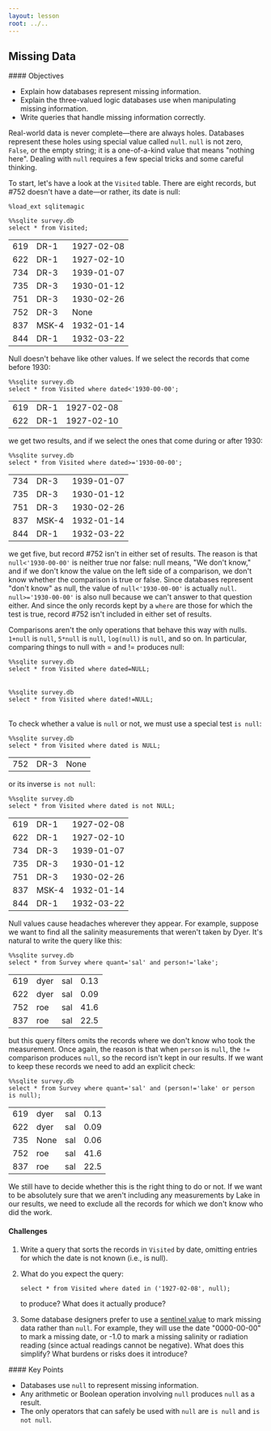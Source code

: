 ```yaml
---
layout: lesson
root: ../..
---
```


## Missing Data


<div class="objectives" markdown="1">
#### Objectives

*   Explain how databases represent missing information.
*   Explain the three-valued logic databases use when manipulating missing information.
*   Write queries that handle missing information correctly.
</div>


Real-world data is never complete&mdash;there are always holes.
Databases represent these holes using special value called `null`.
`null` is not zero, `False`, or the empty string;
it is a one-of-a-kind value that means "nothing here".
Dealing with `null` requires a few special tricks
and some careful thinking.

To start,
let's have a look at the `Visited` table.
There are eight records,
but #752 doesn't have a date&mdash;or rather,
its date is null:


<pre class="in"><code>%load_ext sqlitemagic</code></pre>


<pre class="in"><code>%%sqlite survey.db
select * from Visited;</code></pre>

<div class="out"><table>
<tr><td>619</td><td>DR-1</td><td>1927-02-08</td></tr>
<tr><td>622</td><td>DR-1</td><td>1927-02-10</td></tr>
<tr><td>734</td><td>DR-3</td><td>1939-01-07</td></tr>
<tr><td>735</td><td>DR-3</td><td>1930-01-12</td></tr>
<tr><td>751</td><td>DR-3</td><td>1930-02-26</td></tr>
<tr><td>752</td><td>DR-3</td><td>None</td></tr>
<tr><td>837</td><td>MSK-4</td><td>1932-01-14</td></tr>
<tr><td>844</td><td>DR-1</td><td>1932-03-22</td></tr>
</table></div>


Null doesn't behave like other values.
If we select the records that come before 1930:


<pre class="in"><code>%%sqlite survey.db
select * from Visited where dated&lt;&#39;1930-00-00&#39;;</code></pre>

<div class="out"><table>
<tr><td>619</td><td>DR-1</td><td>1927-02-08</td></tr>
<tr><td>622</td><td>DR-1</td><td>1927-02-10</td></tr>
</table></div>


we get two results,
and if we select the ones that come during or after 1930:


<pre class="in"><code>%%sqlite survey.db
select * from Visited where dated&gt;=&#39;1930-00-00&#39;;</code></pre>

<div class="out"><table>
<tr><td>734</td><td>DR-3</td><td>1939-01-07</td></tr>
<tr><td>735</td><td>DR-3</td><td>1930-01-12</td></tr>
<tr><td>751</td><td>DR-3</td><td>1930-02-26</td></tr>
<tr><td>837</td><td>MSK-4</td><td>1932-01-14</td></tr>
<tr><td>844</td><td>DR-1</td><td>1932-03-22</td></tr>
</table></div>


we get five,
but record #752 isn't in either set of results.
The reason is that
`null<'1930-00-00'`
is neither true nor false:
null means, "We don't know,"
and if we don't know the value on the left side of a comparison,
we don't know whether the comparison is true or false.
Since databases represent "don't know" as null,
the value of `null<'1930-00-00'`
is actually `null`.
`null>='1930-00-00'` is also null
because we can't answer to that question either.
And since the only records kept by a `where`
are those for which the test is true,
record #752 isn't included in either set of results.

Comparisons aren't the only operations that behave this way with nulls.
`1+null` is `null`,
`5*null` is `null`,
`log(null)` is `null`,
and so on.
In particular,
comparing things to null with = and != produces null:


<pre class="in"><code>%%sqlite survey.db
select * from Visited where dated=NULL;</code></pre>

<div class="out"><table>

</table></div>


<pre class="in"><code>%%sqlite survey.db
select * from Visited where dated!=NULL;</code></pre>

<div class="out"><table>

</table></div>


To check whether a value is `null` or not,
we must use a special test `is null`:


<pre class="in"><code>%%sqlite survey.db
select * from Visited where dated is NULL;</code></pre>

<div class="out"><table>
<tr><td>752</td><td>DR-3</td><td>None</td></tr>
</table></div>


or its inverse `is not null`:


<pre class="in"><code>%%sqlite survey.db
select * from Visited where dated is not NULL;</code></pre>

<div class="out"><table>
<tr><td>619</td><td>DR-1</td><td>1927-02-08</td></tr>
<tr><td>622</td><td>DR-1</td><td>1927-02-10</td></tr>
<tr><td>734</td><td>DR-3</td><td>1939-01-07</td></tr>
<tr><td>735</td><td>DR-3</td><td>1930-01-12</td></tr>
<tr><td>751</td><td>DR-3</td><td>1930-02-26</td></tr>
<tr><td>837</td><td>MSK-4</td><td>1932-01-14</td></tr>
<tr><td>844</td><td>DR-1</td><td>1932-03-22</td></tr>
</table></div>


Null values cause headaches wherever they appear.
For example,
suppose we want to find all the salinity measurements
that weren't taken by Dyer.
It's natural to write the query like this:


<pre class="in"><code>%%sqlite survey.db
select * from Survey where quant=&#39;sal&#39; and person!=&#39;lake&#39;;</code></pre>

<div class="out"><table>
<tr><td>619</td><td>dyer</td><td>sal</td><td>0.13</td></tr>
<tr><td>622</td><td>dyer</td><td>sal</td><td>0.09</td></tr>
<tr><td>752</td><td>roe</td><td>sal</td><td>41.6</td></tr>
<tr><td>837</td><td>roe</td><td>sal</td><td>22.5</td></tr>
</table></div>


but this query filters omits the records
where we don't know who took the measurement.
Once again,
the reason is that when `person` is `null`,
the `!=` comparison produces `null`,
so the record isn't kept in our results.
If we want to keep these records
we need to add an explicit check:


<pre class="in"><code>%%sqlite survey.db
select * from Survey where quant=&#39;sal&#39; and (person!=&#39;lake&#39; or person is null);</code></pre>

<div class="out"><table>
<tr><td>619</td><td>dyer</td><td>sal</td><td>0.13</td></tr>
<tr><td>622</td><td>dyer</td><td>sal</td><td>0.09</td></tr>
<tr><td>735</td><td>None</td><td>sal</td><td>0.06</td></tr>
<tr><td>752</td><td>roe</td><td>sal</td><td>41.6</td></tr>
<tr><td>837</td><td>roe</td><td>sal</td><td>22.5</td></tr>
</table></div>


We still have to decide whether this is the right thing to do or not.
If we want to be absolutely sure that
we aren't including any measurements by Lake in our results,
we need to exclude all the records for which we don't know who did the work.


#### Challenges

1.  Write a query that sorts the records in `Visited` by date,
    omitting entries for which the date is not known
    (i.e., is null).

1.  What do you expect the query:

    ~~~
    select * from Visited where dated in ('1927-02-08', null);
    ~~~

    to produce?
    What does it actually produce?

1.  Some database designers prefer to use
    a [sentinel value](../../gloss.html#sentinel-value)
    to mark missing data rather than `null`.
    For example,
    they will use the date "0000-00-00" to mark a missing date,
    or -1.0 to mark a missing salinity or radiation reading
    (since actual readings cannot be negative).
    What does this simplify?
    What burdens or risks does it introduce?


<div class="keypoints" markdown="1">
#### Key Points

*   Databases use `null` to represent missing information.
*   Any arithmetic or Boolean operation involving `null` produces `null` as a result.
*   The only operators that can safely be used with `null` are `is null` and `is not null`.
</div>
